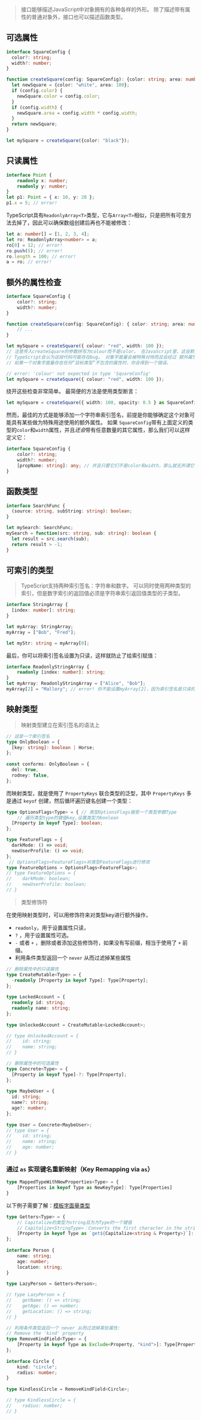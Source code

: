 > 接口能够描述JavaScript中对象拥有的各种各样的外形。 除了描述带有属性的普通对象外，接口也可以描述函数类型。

## 可选属性

```ts
interface SquareConfig {
  color?: string;
  width?: number;
}

function createSquare(config: SquareConfig): {color: string; area: number} {
  let newSquare = {color: "white", area: 100};
  if (config.color) {
    newSquare.color = config.color;
  }
  if (config.width) {
    newSquare.area = config.width * config.width;
  }
  return newSquare;
}

let mySquare = createSquare({color: "black"});
```

## 只读属性

```ts
interface Point {
    readonly x: number;
    readonly y: number;
}
let p1: Point = { x: 10, y: 20 };
p1.x = 5; // error!
```

TypeScript具有`ReadonlyArray<T>`类型，它与`Array<T>`相似，只是把所有可变方法去掉了，因此可以确保数组创建后再也不能被修改：

```ts
let a: number[] = [1, 2, 3, 4];
let ro: ReadonlyArray<number> = a;
ro[0] = 12; // error!
ro.push(5); // error!
ro.length = 100; // error!
a = ro; // error!
```

## 额外的属性检查

```ts
interface SquareConfig {
    color?: string;
    width?: number;
}

function createSquare(config: SquareConfig): { color: string; area: number } {
    // ...
}

let mySquare = createSquare({ colour: "red", width: 100 });
// 注意传入createSquare的参数拼写为colour而不是color。 在JavaScript里，这会默默地失败。
// TypeScript会认为这段代码可能存在bug。 对象字面量会被特殊对待而且会经过 额外属性检查，当将它们赋值给变量或作为参数传递的时候。 
// 如果一个对象字面量存在任何“目标类型”不包含的属性时，你会得到一个错误。
```

```ts
// error: 'colour' not expected in type 'SquareConfig'
let mySquare = createSquare({ colour: "red", width: 100 });
```

绕开这些检查非常简单。 最简便的方法是使用类型断言：

```ts
let mySquare = createSquare({ width: 100, opacity: 0.5 } as SquareConfig);
```

然而，最佳的方式是能够添加一个字符串索引签名，前提是你能够确定这个对象可能具有某些做为特殊用途使用的额外属性。 如果 `SquareConfig`带有上面定义的类型的`color`和`width`属性，并且*还会*带有任意数量的其它属性，那么我们可以这样定义它：

```ts
interface SquareConfig {
    color?: string;
    width?: number;
    [propName: string]: any; // 并且只要它们不是color和width，那么就无所谓它们的类型是什么。
}
```

## 函数类型

```ts
interface SearchFunc {
  (source: string, subString: string): boolean;
}
```

```ts
let mySearch: SearchFunc;
mySearch = function(src: string, sub: string): boolean {
  let result = src.search(sub);
  return result > -1;
}
```

## 可索引的类型

> TypeScript支持两种索引签名：字符串和数字。 可以同时使用两种类型的索引，但是数字索引的返回值必须是字符串索引返回值类型的子类型。

```ts
interface StringArray {
  [index: number]: string;
}

let myArray: StringArray;
myArray = ["Bob", "Fred"];

let myStr: string = myArray[0];
```

最后，你可以将索引签名设置为只读，这样就防止了给索引赋值：	

```ts
interface ReadonlyStringArray {
    readonly [index: number]: string;
}
let myArray: ReadonlyStringArray = ["Alice", "Bob"];
myArray[2] = "Mallory"; // error! 你不能设置myArray[2]，因为索引签名是只读的。
```

## 映射类型

> 映射类型建立在索引签名的语法上

```typescript
// 这是一个索引签名
type OnlyBoolean = {
  [key: string]: boolean | Horse;
};
 
const conforms: OnlyBoolean = {
  del: true,
  rodney: false,
};
```

而映射类型，就是使用了 `PropertyKeys` 联合类型的泛型，其中 `PropertyKeys` 多是通过 `keyof` 创建，然后循环遍历键名创建一个类型：

```typescript
type OptionsFlags<Type> = { // 类型OptionsFlags接受一个类型参数Type
    // 遍历类型type的键值key,设置类型为boolean
  [Property in keyof Type]: boolean;
};
```

```typescript
type FeatureFlags = {
  darkMode: () => void;
  newUserProfile: () => void;
};
 // OptionsFlags<FeatureFlags>对类型FeatureFlags进行修改
type FeatureOptions = OptionsFlags<FeatureFlags>;
// type FeatureOptions = {
//    darkMode: boolean;
//    newUserProfile: boolean;
// }
```

> 类型修饰符

在使用映射类型时，可以用修饰符来对类型key进行额外操作，

*  `readonly`，用于设置属性只读，
*  `?` ，用于设置属性可选。
*  `-` 或者 `+` ，删除或者添加这些修饰符，如果没有写前缀，相当于使用了 `+` 前缀。
*  利用条件类型返回一个 `never` 从而过滤掉某些属性

```typescript
// 删除属性中的只读属性
type CreateMutable<Type> = {
  -readonly [Property in keyof Type]: Type[Property];
};
 
type LockedAccount = {
  readonly id: string;
  readonly name: string;
};
 
type UnlockedAccount = CreateMutable<LockedAccount>;

// type UnlockedAccount = {
//    id: string;
//    name: string;
// }
```

```typescript
// 删除属性中的可选属性
type Concrete<Type> = {
  [Property in keyof Type]-?: Type[Property];
};
 
type MaybeUser = {
  id: string;
  name?: string;
  age?: number;
};
 
type User = Concrete<MaybeUser>;
// type User = {
//    id: string;
//    name: string;
//    age: number;
// }
```

### 通过 `as` 实现键名重新映射（Key Remapping via `as`）

```typescript
type MappedTypeWithNewProperties<Type> = {
    [Properties in keyof Type as NewKeyType]: Type[Properties]
}
```

以下例子需要了解：[模板字面量类型](https://www.typescriptlang.org/docs/handbook/2/template-literal-types.html)

```typescript
type Getters<Type> = {
    // Capitalize的类型为string且为为Type的一个键值
    // Capitalize<StringType>：Converts the first character in the string to an uppercase equivalent.
    [Property in keyof Type as `get${Capitalize<string & Property>}`]: () => Type[Property]
};
 
interface Person {
    name: string;
    age: number;
    location: string;
}
 
type LazyPerson = Getters<Person>;

// type LazyPerson = {
//    getName: () => string;
//    getAge: () => number;
//    getLocation: () => string;
// }
```

```typescript
// 利用条件类型返回一个 never 从而过滤掉某些属性:
// Remove the 'kind' property
type RemoveKindField<Type> = {
    [Property in keyof Type as Exclude<Property, "kind">]: Type[Property]
};
 
interface Circle {
    kind: "circle";
    radius: number;
}
 
type KindlessCircle = RemoveKindField<Circle>;

// type KindlessCircle = {
//    radius: number;
// }
```













